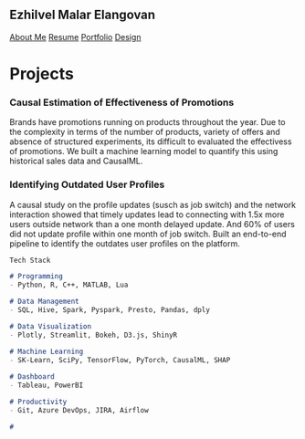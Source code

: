 ## Ezhilvel Malar Elangovan

[About Me](https://github.com/Ezhilvel/portfolio/edit/main/README.md) 
[Resume](https://github.com/Ezhilvel/portfolio/edit/main/README.md) 
[Portfolio](https://github.com/Ezhilvel/portfolio/edit/main/README.md) 
[Design](https://github.com/Ezhilvel/portfolio/edit/main/README.md) 

# Projects

### Causal Estimation of Effectiveness of Promotions

Brands have promotions running on products throughout the year. Due to the complexity in terms of the number of products, variety of offers and absence of structured experiments, its difficult to evaluated the effectivess of promotions. We built a machine learning model to quantify this using historical sales data and CausalML.

### Identifying Outdated User Profiles

A causal study on the profile updates (susch as job switch) and the network interaction showed that timely updates lead to connecting with 1.5x more users outside network than a one month delayed update. And 60% of users did not update profile within one month of job switch. Built an end-to-end pipeline to identify the outdates user profiles on the platform.

```markdown
Tech Stack

# Programming 
- Python, R, C++, MATLAB, Lua

# Data Management
- SQL, Hive, Spark, Pyspark, Presto, Pandas, dply

# Data Visualization 
- Plotly, Streamlit, Bokeh, D3.js, ShinyR

# Machine Learning
- SK-Learn, SciPy, TensorFlow, PyTorch, CausalML, SHAP
 
# Dashboard
- Tableau, PowerBI

# Productivity 
- Git, Azure DevOps, JIRA, Airflow

# 
```

